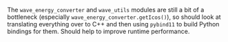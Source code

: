 The `wave_energy_converter` and `wave_utils` modules are still a bit of a bottleneck (especially `wave_energy_converter.getIcos()`), so should look at translating everything over to C++ and then using `pybind11` to build Python bindings for them. Should help to improve runtime performance.
